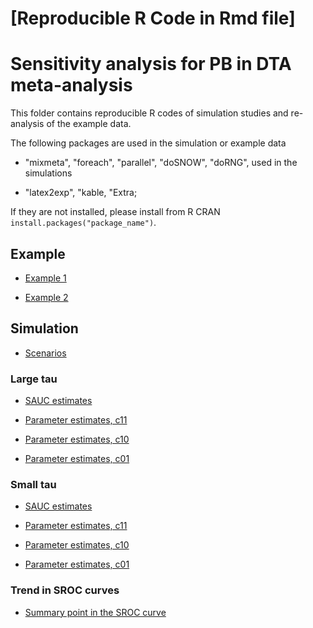 # [Reproducible R Code in Rmd file] 

# Sensitivity analysis for PB in DTA meta-analysis


This folder contains reproducible R codes of simulation studies and re-analysis of the example data.

The following packages are used in the simulation or example data

- "mixmeta", "foreach", "parallel", "doSNOW", "doRNG", used in the simulations

- "latex2exp", "kable, "Extra; 

If they are not installed, please install from R CRAN `install.packages("package_name")`.
 

## Example

- [Example 1](example-results/HTML-Example-IVD.Rmd)

- [Example 2](example-results/HTML-Example-CD64.Rmd)

## Simulation

- [Scenarios](simulation-results/scenarios/HTML-Table-scenarios.Rmd)

### Large tau

- [SAUC estimates](simulation-results/results-RData-Rmd/t12/htmlSAUC-line-plot-t12.Rmd)

- [Parameter estimates, c11](simulation-results/results-RData-Rmd/t12/htmlTab-other-pars-t12-c11.Rmd)

- [Parameter estimates, c10](simulation-results/results-RData-Rmd/t12/htmlTab-other-pars-t12-c10.Rmd)

- [Parameter estimates, c01](simulation-results/results-RData-Rmd/t12/htmlTab-other-pars-t12-c01.Rmd)

### Small tau

- [SAUC estimates](simulation-results/results-RData-Rmd/t0.7/htmlSAUC-line-plot-t0.7.Rmd)

- [Parameter estimates, c11](simulation-results/results-RData-Rmd/t0.7/htmlTab-other-pars-t0.7-c11.Rmd)

- [Parameter estimates, c10](simulation-results/results-RData-Rmd/t0.7/htmlTab-other-pars-t0.7-c10.Rmd)

- [Parameter estimates, c01](simulation-results/results-RData-Rmd/t0.7/htmlTab-other-pars-t0.7-c01.Rmd)

### Trend in SROC curves

- [Summary point in the SROC curve](simulation-results/HTML-sim-sroc.Rmd)








